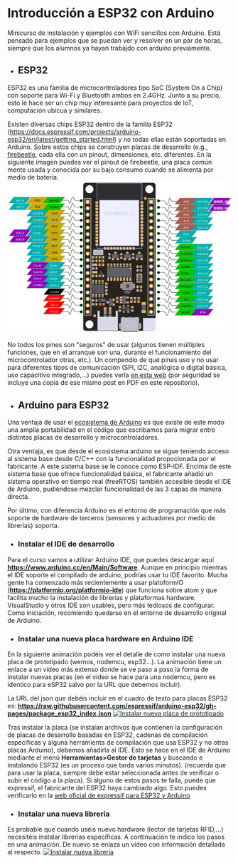 # Introducción a ESP32 con Arduino
Minicurso de instalación y ejemplos con WiFi sencillos con Arduino. Está pensado para ejemplos que se puedan ver y resolver en un par de horas, siempre que los alumnos ya hayan trabajdo con arduino previamente.

* ## ESP32
ESP32 es una familia de microcontroladores tipo SoC (System On a Chip) con soporte para Wi-Fi y Bluetooth ambos en 2.4GHz. Junto a su precio, esto le hace ser un chip muy interesante para proyectos de IoT, computación ubícua y similares.

Existen diversas chips ESP32 dentro de la familia ESP32 (https://docs.espressif.com/projects/arduino-esp32/en/latest/getting_started.html) y no todas ellas están soportadas en Arduino.
Sobre estos chips se construyen placas de desarrollo (e.g., [firebeetle](https://wiki.dfrobot.com/FireBeetle_ESP32_IOT_Microcontroller%28V3.0%29__Supports_Wi-Fi_&_Bluetooth__SKU__DFR0478), cada ella con un pinout, dimensiones, etc. diferentes. En la siguiente imagen puedes ver el pinout de firebeetle, una placa común mente usada y conocida por su bajo consumo cuando se alimenta por medio de batería.
![pinout de firebeattle](https://raw.githubusercontent.com/mlinaje/introESP32/main/pinout-firebeetle.png)

No todos los pines son "seguros" de usar (algunos tienen múltiples funciones, que en el arranque son una, durante el funcionamiento del microcontrolador otras, etc.). Un compendio de qué pines uso y no usar para diferentes tipos de comunicación (SPI, I2C, analógica o digital básica, uso capacitivo integrado,...) puedes verla [en esta web](https://randomnerdtutorials.com/esp32-pinout-reference-gpios/) (por seguridad se incluye una copia de ese mismo post en PDF en este repositorio).

* ## Arduino para ESP32
Una ventaja de usar el [ecosistema de Arduino](https://arduino.cc) es que existe de este modo una amplia portabilidad en el código que escribamos para migrar entre distintas placas de desarrollo y microcontroladores.

Otra ventaja, es que desde el ecosistema arduino se sigue teniendo acceso al sistema base desde C/C++ con la funcionalidad propocionada por el fabricante. A este sistema base se le conoce como ESP-IDF. Encima de este sistema base que ofrece funcionalidad básica, el fabricante añadió un sistema operativo en tiempo real (freeRTOS) también accesible desde el IDE de Arduino, pudiéndose mezclar funcionalidad de las 3 capas de manera directa. 

Por último, con diferencia Arduino es el entorno de programación que más soporte de hardware de terceros (sensores y actuadores por medio de librerías) soporta.
* ### Instalar el IDE de desarrollo
Para el curso vamos a utilizar Arduino IDE, que puedes descargar aquí **https://www.arduino.cc/en/Main/Software**.
Aunque en principio mientras el IDE soporte el compilado de arduino, podrías usar tu IDE favorito. Mucha gente ha comenzado más recientemente a usar platoformIO (**https://platformio.org/platformio-ide**) que funciona sobre atom y que facilita mucho la instalación de librerías y plataformas hardware. VisualStudio y otros IDE son usables, pero más tediosos de configurar. Como iniciación, recomiendo quedarse en el entorno de desarrollo original de Arduino.

* ### Instalar una nueva placa hardware en Arduino IDE
En la siguiente animación podéis ver el detalle de como instalar una nueva placa de prototipado (wemos, nodemcu, esp32...). La animación tiene un enlace a un vídeo más extenso donde se ve paso a paso la forma de instalar nuevas placas (en el vídeo se hace para una nodemcu, pero es identico para eSP32 salvo por la URL que debemos incluir). 

La URL del json que debéis incluir en el cuadro de texto para placas ESP32 es:
**https://raw.githubusercontent.com/espressif/arduino-esp32/gh-pages/package_esp32_index.json**
[![Instalar nueva placa de prototipado](https://j.gifs.com/APDP1z.gif)](https://www.youtube.com/watch?v=14jI7ineMzM)

Tras instalar la placa (se instalan archivos que contienen la configuración de placas de desarrollo basadas en ESP32, cadenas de compilación específicas y alguna herramienta de compilación que usa ESP32 y no otras placas Arduino), debemos añadirla al IDE. Esto se hace en el IDE de Arduino mediante el menú **Herramientas>Gestor de tarjetas** y buscando e instalando ESP32 (es un proceso que tarda varios minutos).
(recuerda que para usar la placa, siempre debe estar seleccionada antes de verificar o subir el código a la placa).
Si alguno de estos pasos te falla, puede que expressif, el fabricante del ESP32 haya cambiado algo. Esto puedes verificarlo en la [web oficial de expressif para ESP32 y Arduino](https://docs.espressif.com/projects/arduino-esp32/en/latest/installing.html)

* ### Instalar una nueva librería
Es probable que cuando uséis nuevo hardware (lector de tarjetas RFID,...) necesitéis instalar librerias específicas. A continuación te indico los pasos en una animación. De nuevo se enlaza un vídeo con información detallada al respecto.
[![Instalar nueva librería](https://j.gifs.com/0VRV9X.gif)](https://www.youtube.com/watch?v=RzLoHEC_0e8)
